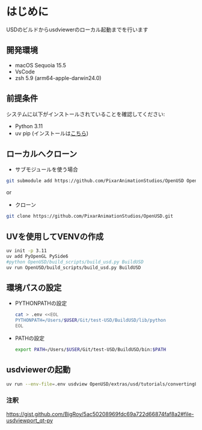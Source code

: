 # はじめに
USDのビルドからusdviewerのローカル起動までを行います

## 開発環境
- macOS Sequoia 15.5
- VsCode
- zsh 5.9 (arm64-apple-darwin24.0)

## 前提条件

システムに以下がインストールされていることを確認してください:

- Python 3.11
- uv pip (インストールは[こちら](https://docs.astral.sh/uv/getting-started/installation/))

## ローカルへクローン
- サブモジュールを使う場合
```zsh
git submodule add https://github.com/PixarAnimationStudios/OpenUSD OpenUSD         
```
or
- クローン
```zsh
git clone https://github.com/PixarAnimationStudios/OpenUSD.git        
```

## UVを使用してVENVの作成
```zsh
uv init -p 3.11
uv add PyOpenGL PySide6
#python OpenUSD/build_scripts/build_usd.py BuildUSD
uv run OpenUSD/build_scripts/build_usd.py BuildUSD
```

## 環境パスの設定

- PYTHONPATHの設定

  ```zsh
  cat > .env <<EOL
  PYTHONPATH=/Users/$USER/Git/test-USD/BuildUSD/lib/python
  EOL
  ```

- PATHの設定

  ```zsh
  export PATH=/Users/$USER/Git/test-USD/BuildUSD/bin:$PATH
  ```

## usdviewerの起動
```zsh
uv run --env-file=.env usdview OpenUSD/extras/usd/tutorials/convertingLayerFormats/Sphere.usda
```

### 注釈
https://gist.github.com/BigRoy/5ac50208969fdc69a722d66874faf8a2#file-usdviewport_qt-py